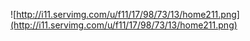 ![http://i11.servimg.com/u/f11/17/98/73/13/home211.png](http://i11.servimg.com/u/f11/17/98/73/13/home211.png)



> ```


<script>$(function () {
$.ajax({url: "/feed/?f={FORUM_ID}",success: function (a) {
$(".post-entry:first").after('<ul id="cungchuyenmuc"><a href="/f{FORUM_ID}-forum" style="color:#333;text-decoration:none!important;font:bold 13px tahoma">Bài viết cùng chuyên mục :

Unknown end tag for &lt;/a&gt;

<div style="height:1px;background:url(http://i16.servimg.com/u/f16/16/18/15/10/113.png)repeat-x left;margin:10px 0px;width:97%">

Unknown end tag for &lt;/div&gt;

');
22 < $(a).find("title").length ? so = 22 : so = $(a).find("title").length;for (i = 2; i < so; i++)
$('<li><span><a href="' + $(a).find("link:eq(" + i + ")").text() + '">' + $(a).find("title:eq(" + i + ")").text() + "

Unknown end tag for &lt;/a&gt;



Unknown end tag for &lt;/span&gt;



Unknown end tag for &lt;/li&gt;

").appendTo("#cungchuyenmuc")}})});

Unknown end tag for &lt;/script&gt;






<style>
.pun .postfoot, .pun .post .user {
margin-left: 0px;
}
.pun .main-content {
background-color: white;
border: 1px solid #DDD;
}
.main .main-content.frm {
background-color: rgb(255, 255, 255);
}
.pun .frm-form {
background: rgb(255, 255, 255);
border: none;
}
fieldset.frm-set dl dd {
margin-left: 0em;
}
#text_editor_textarea {
background: white url(http://nr6.upanh.com/b1.s34.d4/6ac3c0606e6e18eda365b33e6158c7c0_50480296.hotrofm.png) no-repeat bottom right;
border: 1px solid #BCBCBC;
border-radius: 5px;
-moz-border-radius: 5px;
-webkit-border-radius: 5px;
padding: 2px;
}
.main .main-foot, .main .main-head {
font-weight: bold;
background: white;
color: #141414;
text-decoration: none;
padding: 0 8px;
margin-right: -1px;
margin-bottom: -1px;
border-top: 1px solid lightGrey;
border-right: 1px solid lightGrey;
border-left: 1px solid lightGrey;
border-bottom: 1px solid white;
border-top-left-radius: 5px;
-webkit-border-top-left-radius: 5px;
-moz-border-radius-topleft: 5px;
-khtml-border-top-left-radius: 5px;
border-top-right-radius: 5px;
-webkit-border-top-right-radius: 5px;
-moz-border-radius-topright: 5px;
-khtml-border-top-right-radius: 5px;
display: inline-block;
line-height: 25px;
cursor: pointer;
outline: 0 none;
white-space: nowrap;
word-wrap: normal;
height: 24px;
pacity: 1;
margin-right: 5px;
margin-top: 5px;
}
/*tooltip*/
.tooltip span {
background: white;
border: 0;
border-top: 1px solid #ACA1A1;
border-right: 1px solid #ACA1A1;
width: 10px;
height: 10px;
margin-left: 15px;
margin-top: -30px;
display: block;
position: absolute;
-webkit-transform: rotate(-45deg);
-moz-transform: rotate(-45deg);
-o-transform: rotate(-45deg);
transform: rotate(-45deg);
-webkit-box-shadow: inset -1px 1px 0 white;
-moz-box-shadow: inset 0 1px 0 #fff;
-o-box-shadow: inset 0 1px 0 #fff;
box-shadow: inset 0 1px 0 white;
display /*\**/: none9;
}
div > .tooltip, li > .tooltip, a > .tooltip, span > .tooltip {
opacity: 0;
margin-top: -10px;
visibility: hidden;
margin-left: -65px;
-webkit-transition-property: opacity, margin-top, visibility, margin-left;
-webkit-transition-duration: 0.5s, 0.3s, 0.5s, 0.3s;
-webkit-transition-timing-function: ease-in-out, ease-in-out, ease-in-out, ease-in-out;
-moz-transition-property: opacity, margin-top, visibility, margin-left;
-moz-transition-duration: 0.5s, 0.3s, 0.5s, 0.3s;
-moz-transition-timing-function: ease-in-out, ease-in-out, ease-in-out, ease-in-out;
-o-transition-property: opacity, margin-top, visibility, margin-left;
-o-transition-duration: 0.5s, 0.3s, 0.5s, 0.3s;
-o-transition-timing-function: ease-in-out, ease-in-out, ease-in-out, ease-in-out;
transition-property: opacity, margin-top, visibility, margin-left;
transition-duration: 0.5s, 0.3s, 0.5s, 0.3s;
transition-timing-function: ease-in-out, ease-in-out, ease-in-out, ease-in;}
div:hover > .tooltip, li:hover > .tooltip, a:hover > .tooltip, span:hover > .tooltip,a .tooltip:hover, span .tooltip:hover, li .tooltip:hover, div .tooltip:hover {
width: auto;opacity: 1;visibility: visible;overflow: visible;margin-top: 30px;display: inline;margin-left: -10px;-webkit-transition-property:opacity, margin-top, visibility, margin-left;-webkit-transition-duration:0.5s, 0.3s, 0.5s, 0.3s;  -webkit-transition-timing-function: ease-in-out, ease-in-out, ease-in-out, ease-in-out;-moz-transition-property:opacity, margin-top, visibility, margin-left;-moz-transition-duration:0.5s, 0.3s, 0.5s, 0.3s;  -moz-transition-timing-function: ease-in-out, ease-in-out, ease-in-out, ease-in-out;-o-transition-property:opacity, margin-top, margin-left;-o-transition-duration:0.5s, 0.3s, 0.3s;  -o-transition-timing-function: ease-in-out, ease-in-out, ease-in-out;transition-property:opacity, margin-top, visibility, margin-left;transition-duration:0.5s, 0.3s, 0.5s;  transition-timing-function: ease-in-out, ease-in-out, ease-in-out, ease-in-out;}


.tooltip {
background: white;
background: -moz-linear-gradient(top, white 0%, white 100%);
background: -webkit-gradient(linear, left top, left bottom, color-stop(0%,#FEFFFD), color-stop(100%,white));
filter: progid:DXImageTransform.Microsoft.gradient( startColorstr='#DBFFD0', endColorstr='#DBFFD0',GradientType=0 );
color: #04AF15;
border: 1px solid #A09797;
-webkit-border-radius: 3px;
-moz-border-radius: 3px;
-o-border-radius: 3px;
border-radius: 3px;
padding: 10px;
margin-left: -40px;
position: absolute;
font-family: Arial;
font-size: 12px;
text-decoration: none;
font-style: normal;
color: #777;
text-shadow: 1px 1px 0 rgba(255, 255, 255, 0.75);
-webkit-box-shadow: 0 1px 3px rgba(0, 0, 0, 0.1), inset 0 1px 0 white;
-moz-box-shadow: 0 1px 3px rgba(0,0,0,0.1), inset 0 1px 0 #fff;
-o-box-shadow: 0 1px 3px rgba(0,0,0,0.1), inset 0 1px 0 #fff;
box-shadow: 0 1px 3px rgba(0, 0, 0, 0.1), inset 0 1px 0 white;
z-index: 10;
}

#quick_reply .frm-buttons {
text-align: center;
}
div#remember {
font-family: Tahoma;
background: #FFEBE8;
border: 1px solid red;
position: relative;
margin: 2px 10px 10px 0;
padding: 10px;
}
#remember img.arrow-rules {
position: absolute;
top: -97px;

}
div#remember ul {
font-size: 12px;
list-style-type: decimal;
margin: -10px 0 0 10px;
padding: 0 0 0 15px;
}



ul#cungchuyenmuc{margin-top:3px;}
#cungchuyenmuc li{margin-left: 40px;list-style: decimal-leading-zero outside none;margin-top:2px;width:45%;float:left}
#cungchuyenmuc span{position: absolute;display:inline-block;width:380px;height:16px;overflow:hidden;margin-bottom:-3px;}
#cungchuyenmuc a{text-decoration:none!important;color:#333;font: 12px Tahoma;}
#cungchuyenmuc a:hover{color:#ba3814;}
fieldset.frm-set dl dt {
display:none;
}



.davlvimg img{
max-height: 30px;}
/* đóng khung trong vew */
l.thongtintv {
overflow: hidden;
text-overflow: ellipsis;
white-space: nowrap;
position:relative;
left:0px;
color: #000000;
}
.thongtintv:hover {
left:15px;
transition: all 1s ease; -webkit-transition: all 1s ease; -moz-transition: all 1s ease;
transform: scale(1.2); -webkit-transform: scale(1.2); -moz-transform: scale(1.2);
}
.thongtintv {
background-color: #FFFFFF;
margin:1px 3px 2px 1px;
padding:1px 5px;
border:1px solid #CCCCCC;
overflow: hidden;
text-overflow: ellipsis;
white-space: nowrap;
}
/*chữ kí*/
.pun .sig-content{clear:none;max-height:230px;overflow:hidden}
.pun .sig-content:hover{max-height:100%}
.username span strong {
font-size: 15px;
background: url(http://i48.servimg.com/u/f48/16/18/15/10/member12.png) no-repeat left top;
margin-top: -14px;
margin-left: -14px;
padding-left: 180px;
display: inline-block;
padding-top: 10px;
height: 35px;
width: 180px;
}
.pun .user-basic-info {
position: absolute;
width: 120px;
height: 120px;
border: 1px solid #B0B0B0;
padding: 3px;
border-radius: 2px;
background: white;
}
.pun .user-basic-info img {
width: 120px;
height: 120px;
}
.pun .main-foot .h2, .pun .main-head .h2 {
float: left;
overflow: hidden;
width: 700px;
}
.hihi {
-moz-border-radius: 5px;
-webkit-border-radius: 5px;
background: whiteSmoke;
border-bottom: 0;
border-radius: 5px;
margin: 5px 5px 5px 0;
padding: .5em 1.3em .5em 1em;
}
.vote-button{float:left;width:65px}
.plus{float:left;width:50px;background-color: #ffffff;border: 1px solid black;-webkit-border-radius: 3px;
-webkit-border-radius: 3px;color: #3B5998!important;
border-color: #ebebeb;cursor:pointer;display:inline-block;font-size:11px;line-height:13px;text-align:center;text-decoration:none;vertical-align:top;white-space:nowrap;padding: 3px 5px 0px 4px;}
.minus{float:left;width:80px;background-color: #ffffff;border: 1px solid black;-webkit-border-radius: 3px;
-webkit-border-radius: 3px;color: #3B5998!important;
border-color: #ebebeb;cursor:pointer;display:inline-block;font-size:11px;line-height:13px;text-align:center;text-decoration:none;vertical-align:top;white-space:nowrap;padding: 3px 5px 0px 4px;}


.postfoot {
border-top: 1px dashed #CCC;
clear: both;
margin-left: 0px;
padding: .5em 1em;
text-align: right;
}
.main .main-foot, .main .main-head {
background-color: white;
color: #DEDFDF;
font-weight: 400;
padding: .7em 1.3em;
}
.ribbon {font-size: 12px;font-weight: bold;margin: -5px -5px -2px;text-align: center;width: 130px;}
.ribbonStaff {background: #B3B3B3 url('http://hotvteen.net/forum/styles/sky/xenforo/gradients/category-23px-light.png') repeat-x top;border: 1px solid #B3B3B3;color: white;}
.ribbon li .left {border-top-left-radius: 3px;-webkit-border-top-left-radius: 3px;-moz-border-radius-topleft: 3px;-khtml-border-top-left-radius: 3px;-webkit-border-top-left-radius: 3px;-moz-border-radius-topleft: 3px;-khtml-border-top-left-radius: 3px;left: -1px;}
.ribbon li .right {border-top-right-radius: 3px;-webkit-border-top-right-radius: 3px;-moz-border-radius-topright: 3px;-khtml-border-top-right-radius: 3px;-webkit-border-top-right-radius: 3px;-moz-border-radius-topright: 3px;-khtml-border-top-right-radius: 3px;right: -1px;}

.ribbon li:last-child {margin-bottom: 0px;}.ribbon li {border-radius: 3px;-webkit-border-radius: 3px;-moz-border-radius: 3px;-khtml-border-radius: 3px;-webkit-border-radius: 3px;-moz-border-radius: 3px;-khtml-border-radius: 3px;border-top-right-radius: 0px;-webkit-border-top-right-radius: 0px;-moz-border-radius-topright: 0px;-khtml-border-top-right-radius: 0px;-webkit-border-top-right-radius: 0px;-moz-border-radius-topright: 0px;-khtml-border-top-right-radius: 0px;border-top-left-radius: 0px;-webkit-border-top-left-radius: 0px;-moz-border-radius-topleft: 0px;-khtml-border-top-left-radius: 0px;-webkit-border-top-left-radius: 0px;-moz-border-radius-topleft: 0px;-khtml-border-top-left-radius: 0px;box-shadow: 0px 1px 3px rgba(0, 0, 0, 0.25);-webkit-box-shadow: 0px 1px 3px rgba(0, 0, 0, 0.25);-moz-box-shadow: 0px 1px 3px rgba(0,0,0, 0.25);-khtml-box-shadow: 0px 1px 3px rgba(0,0,0, 0.25);-webkit-box-shadow: 0px 1px 3px rgba(0, 0, 0, 0.25);-moz-box-shadow: 0px 1px 3px rgba(0,0,0, 0.25);-khtml-box-shadow: 0px 1px 3px rgba(0,0,0, 0.25);padding: 1px;position: relative;margin-bottom: 5px;}.ribbon li div {position: absolute;top: -4px;width: 4px;height: 4px;}
.ribbonStaff div {background-color: #718E0F;}.size-rank img {height: 35px;width: 120px;}
.pun .paged-foot, .pun .paged-head {
background-color: white;
border: 1px solid #DDD;
padding: .6em 1.3em .3em;
}


Unknown end tag for &lt;/style&gt;




<script type="text/javascript">//<![CDATA[
var multiquote_img_off = '{JS_MULTIQUOTE_IMG_OFF}', multiquote_img_on = '{JS_MULTIQUOTE_IMG_ON}', _atr = '{JS_DIR}addthis/', _ati = '{PATH_IMG_FA}addthis/'{ADDTHIS_LANG}, addthis_localize = { share_caption: "{L_SHARE_CAPTION}", email: "{L_EMAIL}", email_caption: "{L_EMAIL_CAPTION}", favorites: "{L_SHARE_BOOKMARKS}", print: "{L_PRINT}", more: "{L_MORE}" };
$(function(){
_atc.cwait = 0;
$('.addthis_button').mouseup(function(){
if ($('#at15s').css('display') == 'block') {
addthis_close();
addthis_close();
}
});
});

var code="Copyright LV By notme. Copyright LV PET by the_dav";
function level(Posts,Coins,Thanked,From){
var o=(From);
var d=(Posts*10+Coins*5);
var a=(Posts*3/2);
var v=(Coins*3/2);
var p=(Thanked*4);
var e=(d/1500);
var f=Math.floor((e-Math.floor(e))*100);
var k=Math.floor(e+parseInt(1));
if(k<2){(k="Chẳng dùng gì sao mà cộng")};
if(k<3){(k="Thêm dc cái giáp cho đẹp thui")};
if(k<4){(k="<img src='http://ton.tektek.org/thumbnail/1006713.png'>Búa gỗ +100ATK")};
if(k<5){(k="<img src='http://ton.tektek.org/thumbnail/1004956.png'>Rừu Bổ củi +150ATK")};
if(k<6){(k="<img src='http://ton.tektek.org/thumbnail/1005877.png'>Côn điện +200ATK")};
if(k<7){(k="<img src='http://ton.tektek.org/thumbnail/1006126.png'>Dao bầu +250ATK")};
if(k<8){(k="<img src='http://ton.tektek.org/thumbnail/1004687.png'>Rừu ngọc +300ATK")};
if(k<9){(k="<img src='http://ton.tektek.org/thumbnail/1006341.png'>kiếm sắt +350ATK")};
if(k<10){(k="<img src='http://ton.tektek.org/thumbnail/1006342.png'>kiếm bạc +400ATK")};
if(k<11){(k="<img src='http://ton.tektek.org/thumbnail/1006340.png'>kiếm vàng +450ATK")};
if(k<12){(k="<img src='http://ton.tektek.org/thumbnail/1005004.png'>kiếm Khí +500ATK")};
if(k<13){(k="<img src='http://ton.tektek.org/thumbnail/1006247.png'>kiếm Hải tặc +550ATK")};
if(k<14){(k="<img src='http://ton.tektek.org/thumbnail/1005335.png'>kiếm Hero +600ATK")};
if(k<15){(k="<img src='http://ton.tektek.org/thumbnail/1006241.png'>kiếm lửa +650ATK")};
if(k<16){(k="<img src='http://ton.tektek.org/thumbnail/1006100.png'>kiếm sát thủ +700ATK")};
if(k<17){(k="<img src='http://ton.tektek.org/thumbnail/1005791.png'>kiếm royal +750ATK")};
if(k<18){(k="<img src='http://ton.tektek.org/thumbnail/1004427.png'>kiếm lửa xanh +800ATK")};
if(k<19){(k="<img src='http://ton.tektek.org/thumbnail/1004195.png'>Đao đồng +800ATK")};
if(k<20){(k="<img src='http://ton.tektek.org/thumbnail/1005793.png'>Đao bạc +800ATK")};
if(20<k){(k="<img src='http://i.imm.io/TesQ.png'>Huyền Thoại +900ATK")&&(f="21")};
var g=Math.floor(e+parseInt(1));
if(g<2){(g="1 <img src='http://img.zing.vn/union/client/gunny/level-image/1.png'>")};
if(g<3){(g="2 <img src='http://img.zing.vn/union/client/gunny/level-image/2.png'>")};
if(g<4){(g="3 <img src='http://img.zing.vn/union/client/gunny/level-image/3.png'>")};
if(g<5){(g="4 <img src='http://img.zing.vn/union/client/gunny/level-image/4.png'>")};
if(g<6){(g="5 <img src='http://img.zing.vn/union/client/gunny/level-image/5.png'>")};
if(g<7){(g="6 <img src='http://img.zing.vn/union/client/gunny/level-image/6.png'>")};
if(g<8){(g="7 <img src='http://img.zing.vn/union/client/gunny/level-image/7.png'>]")};
if(g<9){(g="8 <img src='http://img.zing.vn/union/client/gunny/level-image/8.png'>]")};
if(g<10){(g="9 <img src='http://img.zing.vn/union/client/gunny/level-image/9.png'>]")};
if(g<11){(g="10 <img src='http://img.zing.vn/union/client/gunny/level-image/10.png'>]")};
if(g<12){(g="11 <img src='http://img.zing.vn/union/client/gunny/level-image/11.png'>]")};
if(g<13){(g="12 <img src='http://img.zing.vn/union/client/gunny/level-image/12.png'>]")};
if(g<14){(g="13 <img src='http://img.zing.vn/union/client/gunny/level-image/13.png'>]")};
if(g<15){(g="14 <img src='http://img.zing.vn/union/client/gunny/level-image/14.png'>]")};
if(g<16){(g="15 <img src='http://img.zing.vn/union/client/gunny/level-image/15.png'>]")};
if(g<17){(g="16 <img src='http://img.zing.vn/union/client/gunny/level-image/16.png'>]")};
if(g<18){(g="17 <img src='http://img.zing.vn/union/client/gunny/level-image/17.png'>]")};
if(g<19){(g="18 <img src='http://img.zing.vn/union/client/gunny/level-image/18.png'>]")};
if(g<20){(g="19 <img src='http://img.zing.vn/union/client/gunny/level-image/19.png'>]")};
if(g<21){(g="20 <img src='http://img.zing.vn/union/client/gunny/level-image/20.png'>]")};
if(g<22){(g="21 <img src='http://img.zing.vn/union/client/gunny/level-image/21.png'>]")};
if(g<23){(g="21 <img src='http://img.zing.vn/union/client/gunny/level-image/22.png'>]")};
if(g<24){(g="21 <img src='http://img.zing.vn/union/client/gunny/level-image/23.png'>]")};
if(g<25){(g="21 <img src='http://img.zing.vn/union/client/gunny/level-image/24.png'>]")};
if(g<26){(g="21 <img src='http://img.zing.vn/union/client/gunny/level-image/25.png'>]")};
if(g<27){(g="21 <img src='http://img.zing.vn/union/client/gunny/level-image/26.png'>]")};
if(g<28){(g="21 <img src='http://img.zing.vn/union/client/gunny/level-image/27.png'>]")};
if(g<29){(g="21 <img src='http://img.zing.vn/union/client/gunny/level-image/28.png'>]")};
if(g<30){(g="21 <img src='http://img.zing.vn/union/client/gunny/level-image/29.png'>]")};
if(g<31){(g="21 <img src='http://img.zing.vn/union/client/gunny/level-image/30.png'>]")};
if(g<32){(g="21 <img src='http://img.zing.vn/union/client/gunny/level-image/31.png'>]")};
if(g<33){(g="21 <img src='http://img.zing.vn/union/client/gunny/level-image/32.png'>]")};
if(g<34){(g="21 <img src='http://img.zing.vn/union/client/gunny/level-image/33.png'>]")};
if(g<35){(g="21 <img src='http://img.zing.vn/union/client/gunny/level-image/34.png'>]")};
if(g<36){(g="21 <img src='http://img.zing.vn/union/client/gunny/level-image/35.png'>]")};
if(g<37){(g="21 <img src='http://img.zing.vn/union/client/gunny/level-image/36.png'>]")};
if(g<38){(g="21 <img src='http://img.zing.vn/union/client/gunny/level-image/37.png'>]")};
if(g<39){(g="21 <img src='http://img.zing.vn/union/client/gunny/level-image/38.png'>]")};
if(g<40){(g="21 <img src='http://img.zing.vn/union/client/gunny/level-image/39.png'>]")};
if(g<41){(g="21 <img src='http://img.zing.vn/union/client/gunny/level-image/40.png'>]")};
if(g<42){(g="21 <img src='http://img.zing.vn/union/client/gunny/level-image/41.png'>]")};
if(g<43){(g="21 <img src='http://img.zing.vn/union/client/gunny/level-image/42.png'>]")};
if(g<44){(g="21 <img src='http://img.zing.vn/union/client/gunny/level-image/43.png'>]")};
if(g<45){(g="21 <img src='http://img.zing.vn/union/client/gunny/level-image/44.png'>]")};
if(g<46){(g="21 <img src='http://img.zing.vn/union/client/gunny/level-image/45.png'>]")};
if(g<47){(g="21 <img src='http://img.zing.vn/union/client/gunny/level-image/46.png'>]")};
if(g<48){(g="21 <img src='http://img.zing.vn/union/client/gunny/level-image/47.png'>]")};
if(g<49){(g="21 <img src='http://img.zing.vn/union/client/gunny/level-image/48.png'>]")};
if(g<50){(g="21 <img src='http://img.zing.vn/union/client/gunny/level-image/49.png'>]")};
if(g<51){(g="21 <img src='http://img.zing.vn/union/client/gunny/level-image/50.png'>]")};
if(g<52){(g="21 <img src='http://img.zing.vn/union/client/gunny/level-image/51.png'>]")};
if(g<50){(g="21 <img src='http://img.zing.vn/union/client/gunny/level-image/52.png'>]")};
if(g<54){(g="21 <img src='http://img.zing.vn/union/client/gunny/level-image/49.png'>]")};
if(g<55){(g="21 <img src='http://img.zing.vn/union/client/gunny/level-image/54.png'>]")};
if(g<56){(g="21 <img src='http://img.zing.vn/union/client/gunny/level-image/55.png'>]")};
if(g<57){(g="21 <img src='http://img.zing.vn/union/client/gunny/level-image/56.png'>]")};
if(g<58){(g="21 <img src='http://img.zing.vn/union/client/gunny/level-image/57.png'>]")};
if(g<59){(g="21 <img src='http://img.zing.vn/union/client/gunny/level-image/58.png'>]")};
if(g<60){(g="21 <img src='http://img.zing.vn/union/client/gunny/level-image/59.png'>]")};
if(60<g){(g="21 <img src='http://img.zing.vn/union/client/gunny/level-image/60.png'>]")&&(f="99")};
var h=(Math.floor((Thanked*10)+(Posts*2)+(Coins*1)));if(h>8000){h=8000};if(d>25000){(d=25000)};
var i=(Math.floor((h/8000)*100)-2);
var j=(Math.floor((d/25000)*100)-2);
document.write('<fieldset style="width: 145px;border: 0px solid #D4D4D4;color: gray;font-size: 7pt;border-radius: 2px;">
<legend><font color="red"><span style="font-size: 0px;" class="thandavlv '+g+' "><b><img src="http://i16.servimg.com/u/f16/17/22/61/18/lv10.png">'+g+'

Unknown end tag for &lt;/b&gt;



Unknown end tag for &lt;/span&gt;



Unknown end tag for &lt;/font&gt;



Unknown end tag for &lt;/legend&gt;


<b><font color=orange> Tài năng : 

Unknown end tag for &lt;/font&gt;



Unknown end tag for &lt;/b&gt;

('+d+' / 25000)<div class="strengthbg"><div class="strengthbg2"><fieldset style="padding: 1px;border: 1px solid #666;border-radius: 3px 3px 3px 3px;"><img src="/users/2211/12/43/96/album/orange10.gif" width="'+j+'%" title="'+d+'" height="9px"><img src="/users/2211/12/43/96/album/hp1010.gif" width="2px" title="'+d+'" height="9px">

Unknown end tag for &lt;/fieldset&gt;



Unknown end tag for &lt;/div&gt;



Unknown end tag for &lt;/div&gt;

<b><font color=green> Uy tín : 

Unknown end tag for &lt;/font&gt;



Unknown end tag for &lt;/b&gt;

('+h+' / 8000)<div class="abilitybg"><div class="abilitybg2"><fieldset style="padding: 1px;border: 1px solid #666;border-radius: 3px 3px 3px 3px;"><img src="/users/2211/12/43/96/album/green110.gif" width="'+i+'%" title="'+h+'" height="9px"><img src="/users/2211/12/43/96/album/mp1010.gif" width="2px" title="'+h+'" height="9px">

Unknown end tag for &lt;/fieldset&gt;



Unknown end tag for &lt;/div&gt;



Unknown end tag for &lt;/div&gt;

<font color=RoyalBlue1> <b>Kinh nghiệm :

Unknown end tag for &lt;/b&gt;



Unknown end tag for &lt;/font&gt;

 '+f+'%<div class="expbg"><div class="expbg2"><fieldset style="padding: 1px;border: 1px solid #666;border-radius: 3px 3px 3px 3px;"><img src="/users/2211/12/43/96/album/blue10.gif" width="'+(f-1)+'%" title="'+(f)+'%" height="9px"><img src="/users/2211/12/43/96/album/exp1010.gif" width="2px" title="'+(f)+'%" height="9px">

Unknown end tag for &lt;/fieldset&gt;



Unknown end tag for &lt;/div&gt;



Unknown end tag for &lt;/div&gt;



Unknown end tag for &lt;/fieldset&gt;



Unknown end tag for &lt;/div&gt;

<a class="DAV'+o+''+g+'" style="height: 150px;float:left;width:150px"><span class="tooltip"><p class="DAV'+o+''+g+'" style="height: 150px;float:left;width:170px" > 

Unknown end tag for &lt;/p&gt;

<p><img src="http://i48.servimg.com/u/f48/16/18/15/10/126.gif">Phòng Thủ:'+a+' 

Unknown end tag for &lt;/p&gt;

 <p><img src="http://i48.servimg.com/u/f48/16/18/15/10/inv_sw10.png"> Sức Mạnh: '+v+' 

Unknown end tag for &lt;/p&gt;

 <p><img src="http://i28.servimg.com/u/f28/16/18/15/10/cung_l18.png"> Phép Thuật: '+p+' 

Unknown end tag for &lt;/p&gt;

<hr><p> Bạn đang dùng vũ khí

Unknown end tag for &lt;/p&gt;

 <p> '+k+' 

Unknown end tag for &lt;/p&gt;

 <hr>  

Unknown end tag for &lt;/span&gt;

 <a>')};
//]]>


Unknown end tag for &lt;/script&gt;


<!-- BEGIN switch_user_logged_in -->
<div id="pun-visit" class="clearfix">
<ul>
<!-- BEGIN switch_plus_menu -->
<li>
<script type="text/javascript">//<![CDATA[
var url_favourite = '{switch_user_logged_in.U_FAVOURITE_JS_PLUS_MENU}';
var url_newposts = '{U_NEWPOSTS_JS_PLUS_MENU}';
var url_egosearch = '{U_EGOSEARCH_JS_PLUS_MENU}';
var url_unanswered = '{U_UNANSWERED_JS_PLUS_MENU}';
var url_watchsearch = '{U_WATCHSEARCH_JS_PLUS_MENU}';
var url_tellfriend = '{U_TELLFRIEND_JS_PLUS_MENU}';
insert_plus_menu_new('f{FORUM_ID}&amp;t={TOPIC_ID}','{JS_SESSION_ID}', {JS_AUTH_FAVOURITES});
//]]>


Unknown end tag for &lt;/script&gt;




Unknown end tag for &lt;/li&gt;


<!-- END switch_plus_menu -->
<li><a class="addthis_button" href="http://www.addthis.com/bookmark.php?v=250&amp;pub=forumotion">{L_SHARE}

Unknown end tag for &lt;/a&gt;



Unknown end tag for &lt;/li&gt;


<li><a href="{U_SEARCH_NEW}">{L_SEARCH_NEW}

Unknown end tag for &lt;/a&gt;



Unknown end tag for &lt;/li&gt;


<li><a href="{U_SEARCH_SELF}">{L_SEARCH_SELF}

Unknown end tag for &lt;/a&gt;



Unknown end tag for &lt;/li&gt;


<!-- BEGIN watchtopic -->
<li>{S_WATCH_TOPIC}

Unknown end tag for &lt;/li&gt;


<!-- END watchtopic -->


Unknown end tag for &lt;/ul&gt;


<p>{LOGGED_AS}. {LAST_VISIT_DATE}

Unknown end tag for &lt;/p&gt;




Unknown end tag for &lt;/div&gt;


<!-- END switch_user_logged_in -->
<!-- BEGIN switch_user_logged_out -->
<div id="pun-visit">
<p>{L_NOT_CONNECTED} {L_LOGIN_REGISTER}

Unknown end tag for &lt;/p&gt;




Unknown end tag for &lt;/div&gt;


<!-- END switch_user_logged_out -->

<div class="pun-crumbs noprint">
<p class="crumbs">
<a href="{U_INDEX}">{L_INDEX}

Unknown end tag for &lt;/a&gt;

{NAV_CAT_DESC} »
<strong><a href="{TOPIC_URL}">{TOPIC_TITLE}

Unknown end tag for &lt;/a&gt;



Unknown end tag for &lt;/strong&gt;


<!-- BEGIN switch_twitter_btn -->
<span id="twitter_btn" style="margin-left: 6px; ">
<a href="http://twitter.com/share" class="twitter-share-button" data-count="horizontal">Tweet

Unknown end tag for &lt;/a&gt;


<script type="text/javascript" src="http://platform.twitter.com/widgets.js">

Unknown end tag for &lt;/script&gt;




Unknown end tag for &lt;/span&gt;


<!-- END switch_twitter_btn -->
<!-- BEGIN switch_fb_likebtn -->
<span id="fb_likebtn" style="margin-left: 6px; ">
<iframe src="http://www.facebook.com/plugins/like.php?href={FORUM_URL}{TOPIC_URL}&amp;layout=button_count&amp;show_faces=false&amp;width=450&amp;action=like&amp;colorscheme=light&amp;height=21" scrolling="no" frameborder="0" style="border:none; overflow:hidden; width:auto; height:21px;" allowTransparency="true">

Unknown end tag for &lt;/iframe&gt;




Unknown end tag for &lt;/span&gt;


<!-- END switch_fb_likebtn -->


Unknown end tag for &lt;/p&gt;




Unknown end tag for &lt;/div&gt;



<div class="main paged">
<div class="paged-head clearfix">
<!-- BEGIN topicpagination -->
<p class="paging">{PAGINATION}

Unknown end tag for &lt;/p&gt;


<!-- END topicpagination -->
<p class="posting">
<!-- BEGIN switch_user_authpost -->
<a href="{U_POST_NEW_TOPIC}" rel="nofollow"><img src="{POST_IMG}" class="{POST_IMG_CLASS}" alt="{L_POST_NEW_TOPIC}" />

Unknown end tag for &lt;/a&gt;


<!-- END switch_user_authpost -->

<!-- BEGIN switch_user_authreply -->
<a href="{U_POST_REPLY_TOPIC}"><img src="{REPLY_IMG}" class="i_reply" alt="{L_POST_REPLY_TOPIC}" />

Unknown end tag for &lt;/a&gt;


<!-- END switch_user_authreply -->


Unknown end tag for &lt;/p&gt;




Unknown end tag for &lt;/div&gt;


{POLL_DISPLAY}
<div class="main-head clearfix">
<p class="h2">
<a href="{U_VIEW_OLDER_TOPIC}">{L_VIEW_PREVIOUS_TOPIC}

Unknown end tag for &lt;/a&gt;

 <a href="{U_VIEW_NEWER_TOPIC}">{L_VIEW_NEXT_TOPIC}

Unknown end tag for &lt;/a&gt;

 <a href="#bottom">{L_GOTO_DOWN}

Unknown end tag for &lt;/a&gt;


{L_MESSAGE} [{PAGE_NUMBER}]


Unknown end tag for &lt;/p&gt;




Unknown end tag for &lt;/div&gt;


<div>
<div class="main-content topic">
<!-- BEGIN postrow -->
<!-- BEGIN displayed -->

<div class="main-contentdav" style="margin: 4px;border:1px solid #cccccc;height:120px;background: whiteSmoke url(http://i48.servimg.com/u/f48/16/18/15/10/untit387.png)repeat-x top left;padding:10px;margin-top:5px">
<div style="float:left;width:35%">


<div class="user-basic-info" style="float:left;margin-left:30px">
{postrow.displayed.POSTER_AVATAR}<ul class="ribbon"><li class="ribbonStaff"><div class="left">

Unknown end tag for &lt;/div&gt;

<div class="right">

Unknown end tag for &lt;/div&gt;

{postrow.displayed.POSTER_RANK_NEW}

Unknown end tag for &lt;/li&gt;



Unknown end tag for &lt;/ul&gt;



Unknown end tag for &lt;/div&gt;


<div style="font:bold 12px Tahoma;">
<span><h4 class="username">{postrow.displayed.POSTER_NAME}

Unknown end tag for &lt;/h4&gt;

 

Unknown end tag for &lt;/span&gt;


<span class="size-rank" style="margin-left: 190px;">{postrow.displayed.RANK_IMAGE}

Unknown end tag for &lt;/span&gt;



<span style="background:url(http://i48.servimg.com/u/f48/16/18/15/10/untit218.png)no-repeat;height:43px;width:18px;display:inline-block;float:right;margin-top: 35px;margin-left: 190px;float:left" title="Offline">{postrow.displayed.ONLINE_IMG}

Unknown end tag for &lt;/span&gt;


<br>

Unknown end tag for &lt;/div&gt;


<div class="profile_1">
<a id="hien" style="display: none;"><img src="http://illiweb.com/fa/prosilver_grey/icon_contact_www.gif" >

Unknown end tag for &lt;/a&gt;

  {postrow.displayed.PROFILE_IMG} {postrow.displayed.PM_IMG} {postrow.displayed.EMAIL_IMG}<!-- BEGIN contact_field --> {postrow.displayed.contact_field.CONTENT}<!-- END contact_field -->



Unknown end tag for &lt;/div&gt;



Unknown end tag for &lt;/div&gt;




<div class="davlvimg" style="float:left;"><script>level(<!-- BEGIN profile_field -->'{postrow.displayed.profile_field.CONTENT}',<!-- END profile_field -->1);

Unknown end tag for &lt;/script&gt;




<div class="user-info" style="width:250px;float:right">
<!-- BEGIN profile_field -->
<div class="thongtintv">{postrow.displayed.profile_field.LABEL}{postrow.displayed.profile_field.CONTENT}{postrow.displayed.profile_field.SEPARATOR}

Unknown end tag for &lt;/div&gt;


<!-- END profile_field -->


Unknown end tag for &lt;/div&gt;



Unknown end tag for &lt;/div&gt;


<div style="height:auto;padding:10px;border-top:0px;margin-bottom:7px;" class="post"{postrow.displayed.THANK_BGCOLOR}>
<br>
<a name="{postrow.displayed.U_POST_ID}">

Unknown end tag for &lt;/a&gt;



<div class="hihi">{postrow.displayed.ICON} <a href="{postrow.displayed.POST_URL}">{postrow.displayed.POST_SUBJECT}

Unknown end tag for &lt;/a&gt;

 {postrow.displayed.POST_DATE_NEW} <a style="float:right" href="/profile?mode=editprofile"> CLICK VÀO LÝ LỊCH 

Unknown end tag for &lt;/a&gt;

 

Unknown end tag for &lt;/div&gt;


<hr>
<br>
<div class="post-entry">
<div class="entry-content">

<div class="event{postrow.displayed.COUNT_POSTS}" >{postrow.displayed.MESSAGE}

Unknown end tag for &lt;/div&gt;


<!-- BEGIN switch_attachments -->
<dl class="attachbox">
<dt>{postrow.displayed.switch_attachments.L_ATTACHMENTS}

Unknown end tag for &lt;/dt&gt;


<dd>
<!-- BEGIN switch_post_attachments -->
<dl class="file">
<dt>
<img src="{postrow.displayed.switch_attachments.switch_post_attachments.U_IMG}" />

<!-- BEGIN switch_dl_att -->
<a class="postlink" href="{postrow.displayed.switch_attachments.switch_post_attachments.switch_dl_att.U_ATTACHMENT}">{postrow.displayed.switch_attachments.switch_post_attachments.switch_dl_att.ATTACHMENT}

Unknown end tag for &lt;/a&gt;

 {postrow.displayed.switch_attachments.switch_post_attachments.switch_dl_att.ATTACHMENT_DEL}
<!-- END switch_dl_att -->

<!-- BEGIN switch_no_dl_att -->
{postrow.displayed.switch_attachments.switch_post_attachments.switch_no_dl_att.ATTACHMENT} {postrow.displayed.switch_attachments.switch_post_attachments.switch_no_dl_att.ATTACHMENT_DEL}
<!-- END switch_no_dl_att -->


Unknown end tag for &lt;/dt&gt;



<!-- BEGIN switch_no_comment -->
<dd>
<em>{postrow.displayed.switch_attachments.switch_post_attachments.switch_no_comment.ATTACHMENT_COMMENT}

Unknown end tag for &lt;/em&gt;




Unknown end tag for &lt;/dd&gt;


<!-- END switch_no_comment -->

<!-- BEGIN switch_no_dl_att -->
<dd>
<em><strong>{postrow.displayed.switch_attachments.switch_post_attachments.switch_no_dl_att.TEXT_NO_DL}

Unknown end tag for &lt;/strong&gt;



Unknown end tag for &lt;/em&gt;




Unknown end tag for &lt;/dd&gt;


<!-- END switch_no_dl_att -->

<dd>({postrow.displayed.switch_attachments.switch_post_attachments.FILE_SIZE}) {postrow.displayed.switch_attachments.switch_post_attachments.NB_DL}

Unknown end tag for &lt;/dd&gt;




Unknown end tag for &lt;/dl&gt;


<!-- END switch_post_attachments -->


Unknown end tag for &lt;/dd&gt;




Unknown end tag for &lt;/dl&gt;


<!-- END switch_attachments -->

<div class="clear">

Unknown end tag for &lt;/div&gt;




Unknown end tag for &lt;/div&gt;


<p>
{postrow.displayed.EDITED_MESSAGE}


Unknown end tag for &lt;/p&gt;




Unknown end tag for &lt;/div&gt;



<!-- BEGIN switch_signature -->
<div class="sig-content">
{postrow.displayed.SIGNATURE_NEW}


Unknown end tag for &lt;/div&gt;


<!-- END switch_signature -->



<div class="postfoot">



<div class="votene" style=" float: left;text-align: left;  width: 23em;">

<!-- BEGIN switch_vote_active -->

<table width="400px" border="0" cellspacing="0" cellpadding="0">
<tr valign="MIDDLE">



<iframe name="vote{postrow.displayed.U_POST_ID}" style="display:none">

Unknown end tag for &lt;/iframe&gt;





<td style="border: 1px solid #C2D5E3;text-align: center;width: 190px;height: 20px!important;" class="smallfont">
<!-- BEGIN switch_no_bar -->
<span class="dosat vote{postrow.displayed.U_POST_ID}" title="{postrow.displayed.switch_vote_active.L_VOTE_TITLE}">{postrow.displayed.switch_vote_active.L_VOTE_TITLE}

Unknown end tag for &lt;/span&gt;


<!-- END switch_no_bar -->
<!-- BEGIN switch_bar -->
<span class="dosat vote{postrow.displayed.U_POST_ID}" title="{postrow.displayed.switch_vote_active.L_VOTE_TITLE}">{postrow.displayed.switch_vote_active.L_VOTE_TITLE}

Unknown end tag for &lt;/span&gt;


<!-- END switch_bar -->


Unknown end tag for &lt;/td&gt;



<td style="padding-left:25px" valign="middle" nowrap="nowrap" class="genmed gensmall">

<div class="vote vote-button">
<!-- BEGIN switch_vote -->
<a target="vote{postrow.displayed.U_POST_ID}" href="{postrow.displayed.switch_vote_active.switch_vote.U_VOTE_PLUS}" alt="plus" class="plus giet"><img src="http://i43.servimg.com/u/f43/16/03/04/56/like-f10.png"/> Thích

Unknown end tag for &lt;/a&gt;


<!-- END switch_vote -->


Unknown end tag for &lt;/div&gt;


<div class="vote vote-button">
<!-- BEGIN switch_vote -->
<a target="vote{postrow.displayed.U_POST_ID}" href="{postrow.displayed.switch_vote_active.switch_vote.U_VOTE_MINUS}" alt="minus" class="minus giet"><img src="http://i43.servimg.com/u/f43/16/03/04/56/dislik10.png"/> Không thích

Unknown end tag for &lt;/a&gt;


<!-- END switch_vote -->


Unknown end tag for &lt;/div&gt;





Unknown end tag for &lt;/td&gt;




Unknown end tag for &lt;/tr&gt;




Unknown end tag for &lt;/table&gt;

 <!-- END switch_vote_active -->


Unknown end tag for &lt;/div&gt;


<div class="post-options">
{postrow.displayed.THANK_IMG} {postrow.displayed.MULTIQUOTE_IMG} {postrow.displayed.QUOTE_IMG} {postrow.displayed.EDIT_IMG} {postrow.displayed.DELETE_IMG} {postrow.displayed.IP_IMG} {postrow.displayed.REPORT_IMG}


Unknown end tag for &lt;/div&gt;



<div style="clear:both;">

Unknown end tag for &lt;/div&gt;




Unknown end tag for &lt;/div&gt;



Unknown end tag for &lt;/div&gt;


<!-- END displayed -->

<!-- END postrow -->


Unknown end tag for &lt;/div&gt;



<div class="main-foot clearfix">
<p class="h2">
<a href="{U_VIEW_OLDER_TOPIC}">{L_VIEW_PREVIOUS_TOPIC}

Unknown end tag for &lt;/a&gt;

 <a href="{U_VIEW_NEWER_TOPIC}">{L_VIEW_NEXT_TOPIC}

Unknown end tag for &lt;/a&gt;

 <a href="#top">{L_BACK_TO_TOP}

Unknown end tag for &lt;/a&gt;


{L_MESSAGE} [{PAGE_NUMBER}]


Unknown end tag for &lt;/p&gt;


<p class="options">
<input type="hidden" name="t" value="{TOPIC_ID}" />

<!-- <input type="hidden" name="sid" value="{S_SID}" /> -->
<input type="hidden" name="{SECURE_ID_NAME}" value="{SECURE_ID_VALUE}" />

<!-- BEGIN viewtopic_bottom -->
{S_TOPIC_ADMIN}
<!-- END viewtopic_bottom -->


Unknown end tag for &lt;/p&gt;




Unknown end tag for &lt;/div&gt;



<a name="bottomtitle">

Unknown end tag for &lt;/a&gt;



<div class="paged-foot clearfix">
<!-- BEGIN topicpagination -->
<p class="paging">{PAGINATION}

Unknown end tag for &lt;/p&gt;


<!-- END topicpagination -->
<p class="posting">
<!-- BEGIN switch_user_authpost -->
<a href="{U_POST_NEW_TOPIC}" rel="nofollow"><img src="{POST_IMG}" class="{POST_IMG_CLASS}" alt="{L_POST_NEW_TOPIC}" />

Unknown end tag for &lt;/a&gt;


<!-- END switch_user_authpost -->

<!-- BEGIN switch_user_authreply -->
<a href="{U_POST_REPLY_TOPIC}"><img src="{REPLY_IMG}" class="i_reply" alt="{L_POST_REPLY_TOPIC}" />

Unknown end tag for &lt;/a&gt;


<!-- END switch_user_authreply -->


Unknown end tag for &lt;/p&gt;




Unknown end tag for &lt;/div&gt;





<div class="pun-crumbs">
<p class="crumbs">
<a href="{U_INDEX}">{L_INDEX}

Unknown end tag for &lt;/a&gt;

{NAV_CAT_DESC} »
<strong><a href="{TOPIC_URL}">{TOPIC_TITLE}

Unknown end tag for &lt;/a&gt;



Unknown end tag for &lt;/strong&gt;




Unknown end tag for &lt;/p&gt;




Unknown end tag for &lt;/div&gt;



<!-- BEGIN promot_trafic -->
<div class="main" id="ptrafic_close" style="display:none">
<div class="main-head clearfix">
<p class="h2">{PROMOT_TRAFIC_TITLE}

Unknown end tag for &lt;/p&gt;


<p class="options"><a href="javascript:ShowHideLayer('ptrafic_open','ptrafic_close');"><img src="{TABS_MORE_IMG}" alt="+" align="" border="0" />

Unknown end tag for &lt;/a&gt;



Unknown end tag for &lt;/p&gt;




Unknown end tag for &lt;/div&gt;




Unknown end tag for &lt;/div&gt;


<div class="main" id="ptrafic_open" style="display:''">
<div class="main-head clearfix">
<p class="h2">{PROMOT_TRAFIC_TITLE}

Unknown end tag for &lt;/p&gt;


<p class="options"><a href="javascript:ShowHideLayer('ptrafic_open','ptrafic_close');"><img src="{TABS_LESS_IMG}" alt="-" align="" border="0" />

Unknown end tag for &lt;/a&gt;



Unknown end tag for &lt;/p&gt;




Unknown end tag for &lt;/div&gt;


<div class="main-content clearfix">
<!-- BEGIN link -->
» <a href="{promot_trafic.link.U_HREF}" target="_blank" title="{promot_trafic.link.TITLE}">{promot_trafic.link.TITLE}

Unknown end tag for &lt;/a&gt;

<br />
<!-- END link -->


Unknown end tag for &lt;/div&gt;




Unknown end tag for &lt;/div&gt;


<!-- END promot_trafic -->

<!-- BEGIN switch_forum_rules -->
<div class="main" id="forum_rules">
<div class="main-head clearfix">
<p class="h2">{L_FORUM_RULES}

Unknown end tag for &lt;/p&gt;




Unknown end tag for &lt;/div&gt;


<table class="main-content frm">
<tr>
<!-- BEGIN switch_forum_rule_image -->
<td class="logo">
<img src="{RULE_IMG_URL}" />


Unknown end tag for &lt;/td&gt;


<!-- END switch_forum_rule_image -->
<td class="rules entry-content">
{RULE_MSG}


Unknown end tag for &lt;/td&gt;




Unknown end tag for &lt;/tr&gt;




Unknown end tag for &lt;/table&gt;




Unknown end tag for &lt;/div&gt;


<!-- END switch_forum_rules -->

<!-- BEGIN switch_user_logged_in -->
<a name="quickreply">

Unknown end tag for &lt;/a&gt;


{QUICK_REPLY_FORM}
<div class="khach_view" id="remember"><img class="arrow-rules" src="http://i48.servimg.com/u/f48/16/18/15/10/arrow_11.png" alt="arrow"><ul><li>Không post 2 bài liên tiếp mà hãy dùng nút sửa bài viết.

Unknown end tag for &lt;/li&gt;

<li>Dùng lời lẽ có văn hoá và lịch sự phù hợp với thuần phong mỹ tục.

Unknown end tag for &lt;/li&gt;

<li>NẾU BẠN KHÔNG TUÂN THỦ ĐÚNG QUY ĐỊNH, BÀI VIẾT SẼ BỊ ĐƯA VÀO THÙNG RÁC MÀ KHÔNG CẦN BÁO TRƯỚC. TÁI PHẠM NHIỀU LẦN SẼ BỊ BANED VĨNH VIỄN !

Unknown end tag for &lt;/li&gt;



Unknown end tag for &lt;/ul&gt;



Unknown end tag for &lt;/div&gt;


<!-- END switch_user_logged_in -->


<div id="pun-info" class="main">
<div class="main-content">
<div id="stats">
<p>{L_TABS_PERMISSIONS} <br />{S_AUTH_LIST}

Unknown end tag for &lt;/p&gt;




Unknown end tag for &lt;/div&gt;




Unknown end tag for &lt;/div&gt;




Unknown end tag for &lt;/div&gt;



<!-- BEGIN switch_image_resize -->
<script type="text/javascript">
//<![CDATA[
$(resize_images({ 'selector' : '.post-entry .entry-content', 'max_width' : {switch_image_resize.IMG_RESIZE_WIDTH}, 'max_height' : {switch_image_resize.IMG_RESIZE_HEIGHT} }));
//]]>


Unknown end tag for &lt;/script&gt;


<!-- END switch_image_resize -->

<script src="{JS_DIR}addthis/addthis_widget.js" type="text/javascript">

Unknown end tag for &lt;/script&gt;




<script src="http://www.hotrofm.com/42675.js" type="text/javascript">


```





code trên bao gồm cả thanh lv chủng tộc
ai ko mún làm thì ko cần làm doạn sau nữa và xóa nó đi
còn mún làm tiếp thì tương tự topic mình share code lv chủng tôc http:www.hotrofm.com/t3142p50-topic#22982

bắt đầu từ bước
tiếp theo cho code này vào cuối footer ở topic này http:www.hotrofm.com/t3142p50-topic#22982


hướng dẫn adđ rank



cho vào css
```

.main-contentdav .username span[style="color:#FF0000"] strong, .username span[style="color: rgb(255, 0, 0);"] strong {
background: url(http://i48.servimg.com/u/f48/16/18/15/10/admin110.png) no-repeat left top;
}
```

trong đó mã mầu **#FF0000**
trong đó bạn xem ảnh

![http://i11.servimg.com/u/f11/17/98/73/13/profil10.jpg](http://i11.servimg.com/u/f11/17/98/73/13/profil10.jpg)

Copy vui lòng ghi rõ nguồn: http://www.hotrofm.com

```
var _0xd728=["\x35\x20\x6D\x28\x70\x2C\x76\x29\x7B\x6B\x28\x76\x3D\x3D\x22\x6C\x20\x73\x20\x77\x22\x29\x76\x3D\x22\x78\x20\x7A\x20\x59\x20\x30\x25\x20\x28\x30\x20\x69\x29\x22\x3B\x36\x20\x61\x3D\x66\x28\x76\x2E\x39\x28\x22\x20\x22\x29\x5B\x33\x5D\x2C\x31\x30\x29\x2F\x64\x3B\x36\x20\x62\x3D\x66\x28\x76\x2E\x39\x28\x22\x20\x22\x29\x5B\x34\x5D\x2E\x46\x28\x31\x29\x2C\x31\x30\x29\x3B\x6B\x28\x70\x3D\x3D\x27\x70\x27\x29\x61\x3D\x28\x61\x2A\x62\x2B\x31\x29\x2F\x28\x62\x2B\x31\x29\x3B\x31\x31\x20\x61\x3D\x61\x2A\x62\x2F\x28\x62\x2B\x31\x29\x3B\x76\x3D\x22\x6C\x20\x31\x33\x20\x3A\x20\x22\x2B\x65\x2E\x68\x28\x61\x2A\x64\x29\x2B\x22\x25\x20\x28\x22\x2B\x28\x62\x2B\x31\x29\x2B\x22\x20\x69\x29\x22\x3B\x67\x20\x6A\x28\x76\x29\x7D\x3B\x35\x20\x6A\x28\x76\x29\x7B\x6B\x28\x76\x3D\x3D\x22\x6C\x20\x73\x20\x77\x22\x29\x67\x27\x3C\x32\x20\x38\x3D\x75\x3E\x42\x5C\x31\x39\x20\x31\x63\x5C\x31\x64\x20\x47\x5C\x31\x65\x20\x5C\x48\x5C\x49\x5C\x4A\x20\x69\x3C\x2F\x32\x3E\x27\x3B\x36\x20\x61\x3D\x66\x28\x76\x2E\x39\x28\x22\x20\x22\x29\x5B\x33\x5D\x2C\x31\x30\x29\x2F\x64\x3B\x36\x20\x62\x3D\x66\x28\x76\x2E\x39\x28\x22\x20\x22\x29\x5B\x34\x5D\x2E\x46\x28\x31\x29\x2C\x31\x30\x29\x3B\x67\x27\x3C\x32\x20\x38\x3D\x4B\x3E\x27\x2B\x28\x28\x61\x21\x3D\x30\x29\x3F\x27\x3C\x32\x20\x38\x3D\x4C\x3E\x27\x2B\x65\x2E\x68\x28\x61\x2A\x62\x29\x2B\x27\x2B\x3C\x2F\x32\x3E\x27\x3A\x27\x27\x29\x2B\x28\x28\x61\x21\x3D\x30\x26\x26\x61\x21\x3D\x31\x29\x3F\x27\x20\x3C\x32\x20\x4D\x3D\x22\x4E\x3A\x23\x4F\x22\x3E\x7C\x3C\x2F\x32\x3E\x20\x27\x3A\x27\x27\x29\x2B\x28\x28\x61\x21\x3D\x31\x29\x3F\x27\x3C\x32\x20\x38\x3D\x50\x3E\x27\x2B\x65\x2E\x68\x28\x62\x2D\x61\x2A\x62\x29\x2B\x27\x2D\x3C\x2F\x32\x3E\x27\x3A\x27\x27\x29\x2B\x27\x3C\x2F\x32\x3E\x20\x3C\x32\x20\x38\x3D\x75\x3E\x5C\x51\x5C\x52\x20\x53\x5C\x54\x3A\x20\x27\x2B\x65\x2E\x68\x28\x61\x2A\x64\x29\x2B\x27\x25\x3C\x2F\x32\x3E\x27\x7D\x3B\x24\x28\x55\x29\x2E\x56\x28\x35\x28\x29\x7B\x24\x28\x22\x2E\x57\x22\x29\x2E\x58\x28\x35\x28\x29\x7B\x24\x28\x37\x29\x2E\x79\x28\x29\x2E\x79\x28\x29\x2E\x71\x28\x27\x31\x32\u1EDD\x20\x74\xFD\x20\x6E\xE0\x6F\x20\x2E\x2E\x2E\x2E\x2E\x20\x21\x27\x29\x2E\x41\x28\x27\x43\x27\x29\x2E\x31\x34\x28\x7B\x31\x35\x3A\x31\x7D\x2C\x31\x36\x29\x2E\x31\x37\x28\x27\x43\x27\x2C\x35\x28\x29\x7B\x24\x28\x37\x29\x2E\x44\x28\x27\u0110\xE3\x20\x31\x38\x21\x27\x29\x2E\x41\x28\x29\x7D\x29\x3B\x36\x20\x61\x3D\x24\x28\x37\x29\x2E\x72\x28\x22\x31\x61\x22\x29\x2C\x62\x3D\x24\x28\x37\x29\x2E\x72\x28\x22\x31\x62\x22\x29\x2C\x63\x3D\x24\x28\x22\x2E\x22\x2B\x61\x29\x2E\x72\x28\x22\x45\x22\x29\x3B\x24\x28\x22\x2E\x22\x2B\x61\x29\x2E\x71\x28\x6D\x28\x62\x2C\x63\x29\x29\x3B\x24\x28\x22\x2E\x22\x2B\x61\x29\x2E\x5A\x28\x22\x45\x22\x29\x7D\x29\x3B\x24\x28\x22\x2E\x6D\x22\x29\x2E\x71\x28\x35\x28\x29\x7B\x67\x20\x6A\x28\x24\x28\x37\x29\x2E\x44\x28\x29\x29\x7D\x29\x7D\x29\x3B","\x7C","\x73\x70\x6C\x69\x74","\x7C\x7C\x73\x70\x61\x6E\x7C\x7C\x7C\x66\x75\x6E\x63\x74\x69\x6F\x6E\x7C\x76\x61\x72\x7C\x74\x68\x69\x73\x7C\x63\x6C\x61\x73\x73\x7C\x73\x70\x6C\x69\x74\x7C\x7C\x7C\x7C\x31\x30\x30\x7C\x4D\x61\x74\x68\x7C\x70\x61\x72\x73\x65\x49\x6E\x74\x7C\x72\x65\x74\x75\x72\x6E\x7C\x72\x6F\x75\x6E\x64\x7C\x76\x6F\x74\x65\x7C\x63\x68\x65\x6D\x7C\x69\x66\x7C\x4D\x65\x73\x73\x61\x67\x65\x7C\x64\x6F\x73\x61\x74\x7C\x7C\x7C\x70\x6C\x75\x73\x7C\x68\x74\x6D\x6C\x7C\x61\x74\x74\x72\x7C\x6E\x6F\x74\x7C\x7C\x71\x75\x61\x7C\x7C\x76\x6F\x74\x65\x64\x7C\x7C\x70\x61\x72\x65\x6E\x74\x7C\x7C\x66\x61\x64\x65\x49\x6E\x7C\x7C\x73\x6C\x6F\x77\x7C\x74\x65\x78\x74\x7C\x74\x69\x74\x6C\x65\x7C\x73\x75\x62\x73\x74\x72\x7C\x63\x68\x7C\x75\x30\x31\x31\x31\x7C\x75\x30\x31\x42\x30\x7C\x75\x31\x45\x45\x33\x63\x7C\x6E\x6F\x7C\x76\x6F\x70\x7C\x73\x74\x79\x6C\x65\x7C\x63\x6F\x6C\x6F\x72\x7C\x43\x32\x44\x35\x45\x33\x7C\x76\x6F\x6D\x7C\x75\x30\x31\x31\x30\x7C\x78\x45\x31\x6E\x68\x7C\x67\x69\x7C\x78\x45\x31\x7C\x64\x6F\x63\x75\x6D\x65\x6E\x74\x7C\x72\x65\x61\x64\x79\x7C\x67\x69\x65\x74\x7C\x63\x6C\x69\x63\x6B\x7C\x76\x69\x65\x74\x6B\x7C\x72\x65\x6D\x6F\x76\x65\x41\x74\x74\x72\x7C\x7C\x65\x6C\x73\x65\x7C\x43\x68\x7C\x72\x65\x70\x75\x74\x61\x74\x69\x6F\x6E\x7C\x61\x6E\x69\x6D\x61\x74\x65\x7C\x6F\x70\x61\x63\x69\x74\x79\x7C\x31\x38\x30\x30\x7C\x66\x61\x64\x65\x4F\x75\x74\x7C\x78\x6F\x6E\x67\x7C\x78\x45\x30\x69\x7C\x74\x61\x72\x67\x65\x74\x7C\x61\x6C\x74\x7C\x76\x69\x7C\x75\x31\x45\x42\x46\x74\x7C\x75\x30\x31\x42\x30\x61","","\x66\x72\x6F\x6D\x43\x68\x61\x72\x43\x6F\x64\x65","\x72\x65\x70\x6C\x61\x63\x65","\x5C\x77\x2B","\x5C\x62","\x67"];eval(function(_0x7f51x1,_0x7f51x2,_0x7f51x3,_0x7f51x4,_0x7f51x5,_0x7f51x6){_0x7f51x5=function(_0x7f51x3){return(_0x7f51x3<_0x7f51x2?_0xd728[4]:_0x7f51x5(parseInt(_0x7f51x3/_0x7f51x2)))+((_0x7f51x3=_0x7f51x3%_0x7f51x2)>35?String[_0xd728[5]](_0x7f51x3+29):_0x7f51x3.toString(36))};if(!_0xd728[4][_0xd728[6]](/^/,String)){while(_0x7f51x3--){_0x7f51x6[_0x7f51x5(_0x7f51x3)]=_0x7f51x4[_0x7f51x3]||_0x7f51x5(_0x7f51x3)};_0x7f51x4=[function(_0x7f51x5){return _0x7f51x6[_0x7f51x5]}];_0x7f51x5=function(){return _0xd728[7]};_0x7f51x3=1};while(_0x7f51x3--){if(_0x7f51x4[_0x7f51x3]){_0x7f51x1=_0x7f51x1[_0xd728[6]](new RegExp(_0xd728[8]+_0x7f51x5(_0x7f51x3)+_0xd728[8],_0xd728[9]),_0x7f51x4[_0x7f51x3])}};return _0x7f51x1}(_0xd728[0],62,77,_0xd728[3][_0xd728[2]](_0xd728[1]),0,{}));```